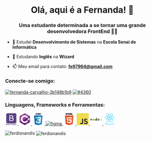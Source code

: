 <h1 align="center">Olá, aqui é a Fernanda! 👋</h1>
<h3 align="center">Uma estudante determinada a se tornar uma grande desenvolvedora FrontEnd 👩‍💻</h3>

- 🌱 Estudei **Desenvolvimento de Sistemas** na **Escola Senai de Informática**

- 💬 Estudando **Inglês** na **Wizard**

- 📫 Meu email para contato: **fe97964@gmail.com**

<h3 align="left">Conecte-se comigo:</h3>
<p align="left">
<a href="https://linkedin.com/in/fernanda-carvalho-3b148b1b9" target="blank"><img align="center" src="https://raw.githubusercontent.com/rahuldkjain/github-profile-readme-generator/master/src/images/icons/Social/linked-in-alt.svg" alt="fernanda-carvalho-3b148b1b9" height="30" width="40" /></a>
<a href="https://discord.gg/#4360" target="blank"><img align="center" src="https://raw.githubusercontent.com/rahuldkjain/github-profile-readme-generator/master/src/images/icons/Social/discord.svg" alt="#4360" height="30" width="40" /></a>
</p>

<h3 align="left">Linguagens, Frameworks e Ferramentas: </h3>
<p align="left"> <a href="https://getbootstrap.com" target="_blank"> <img src="https://raw.githubusercontent.com/devicons/devicon/master/icons/bootstrap/bootstrap-plain-wordmark.svg" alt="bootstrap" width="40" height="40"/> </a> <a href="https://www.w3schools.com/cs/" target="_blank"> <img src="https://raw.githubusercontent.com/devicons/devicon/master/icons/csharp/csharp-original.svg" alt="csharp" width="40" height="40"/> </a> <a href="https://www.w3schools.com/css/" target="_blank"> <img src="https://raw.githubusercontent.com/devicons/devicon/master/icons/css3/css3-original-wordmark.svg" alt="css3" width="40" height="40"/> </a> <a href="https://www.figma.com/" target="_blank"> <img src="https://www.vectorlogo.zone/logos/figma/figma-icon.svg" alt="figma" width="40" height="40"/> </a> <a href="https://www.w3.org/html/" target="_blank"> <img src="https://raw.githubusercontent.com/devicons/devicon/master/icons/html5/html5-original-wordmark.svg" alt="html5" width="40" height="40"/> </a> <a href="https://developer.mozilla.org/en-US/docs/Web/JavaScript" target="_blank"> <img src="https://raw.githubusercontent.com/devicons/devicon/master/icons/javascript/javascript-original.svg" alt="javascript" width="40" height="40"/> </a> <a href="https://nodejs.org" target="_blank"> <img src="https://raw.githubusercontent.com/devicons/devicon/master/icons/nodejs/nodejs-original-wordmark.svg" alt="nodejs" width="40" height="40"/> </a> <a href="https://reactjs.org/" target="_blank"> <img src="https://raw.githubusercontent.com/devicons/devicon/master/icons/react/react-original-wordmark.svg" alt="react" width="40" height="40"/> </a> </p>

<p><img align="left" src="https://github-readme-stats.vercel.app/api/top-langs?username=ferdisnandis&show_icons=true&theme=dracula&locale=en&layout=compact" alt="ferdisnandis" /></p>

<p>&nbsp;<img align="center" src="https://github-readme-stats.vercel.app/api?username=ferdisnandis&show_icons=true&theme=dracula&locale=en" alt="ferdisnandis" /></p>
